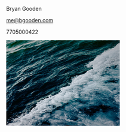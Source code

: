 <p>Bryan Gooden</p>
<p><a href="mailto:me@bgooden.com">me@bgooden.com</a></p>
<p>7705000422</p>

<html>
<body>
<img src="31BD03CD-BCFC-41D6-AA10-E20EE9AC2F40.jpeg" alt="Mountain View" style="width:304px;height:228px;">

</body>
</html>
